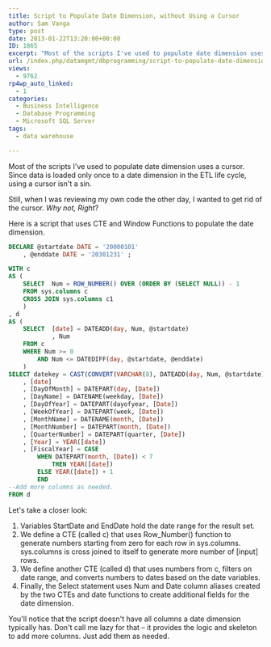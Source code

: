 ```yaml
---
title: Script to Populate Date Dimension, without Using a Cursor
author: Sam Vanga
type: post
date: 2013-01-22T13:20:00+00:00
ID: 1865
excerpt: "Most of the scripts I've used to populate date dimension uses a cursor. Since data is loaded only once to a date dimension in the ETL life cycle, using a cursor isn't a sin. However, if you want to kick cursors out of the park, here is an alternative using Window Functions."
url: /index.php/datamgmt/dbprogramming/script-to-populate-date-dimension-sql-server/
views:
  - 9762
rp4wp_auto_linked:
  - 1
categories:
  - Business Intelligence
  - Database Programming
  - Microsoft SQL Server
tags:
  - data warehouse

---
```

Most of the scripts I've used to populate date dimension uses a cursor. Since data is loaded only once to a date dimension in the ETL life cycle, using a cursor isn't a sin.

Still, when I was reviewing my own code the other day, I wanted to get rid of the cursor. _Why not, Right_?

Here is a script that uses CTE and Window Functions to populate the date dimension.

```sql
DECLARE @startdate DATE = '20000101'
	, @enddate DATE = '20301231' ;

WITH c
AS (
	SELECT	Num = ROW_NUMBER() OVER (ORDER BY (SELECT NULL)) - 1
	FROM sys.columns c
	CROSS JOIN sys.columns c1
	)
, d
AS (
	SELECT	[date] = DATEADD(day, Num, @startdate)
			, Num
	FROM c
	WHERE Num >= 0
		AND Num <= DATEDIFF(day, @startdate, @enddate)
	)
SELECT datekey = CAST(CONVERT(VARCHAR(8), DATEADD(day, Num, @startdate), 112) AS INT)
	, [date]
	, [DayOfMonth] = DATEPART(day, [Date])
	, [DayName] = DATENAME(weekday, [Date])
	, [DayOfYear] = DATEPART(dayofyear, [Date])
	, [WeekOfYear] = DATEPART(week, [Date])
	, [MonthName] = DATENAME(month, [Date])
	, [MonthNumber] = DATEPART(month, [Date])
	, [QuarterNumber] = DATEPART(quarter, [Date])
	, [Year] = YEAR([date])
	, [FiscalYear] = CASE 
		WHEN DATEPART(month, [Date]) < 7
			THEN YEAR([date])
		ELSE YEAR([date]) + 1
		END
--Add more columns as needed.
FROM d
```

Let's take a closer look:

  1. Variables StartDate and EndDate hold the date range for the result set.
  2. We define a CTE (called c) that uses Row_Number() function to generate numbers starting from zero for each row in sys.columns. sys.columns is cross joined to itself to generate more number of [input] rows.
  3. We define another CTE (called d) that uses numbers from c, filters on date range, and converts numbers to dates based on the date variables.
  4. Finally, the Select statement uses Num and Date column aliases created by the two CTEs and date functions to create additional fields for the date dimension.

You'll notice that the script doesn't have all columns a date dimension typically has. Don't call me lazy for that – it provides the logic and skeleton to add more columns. Just add them as needed.
